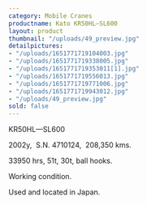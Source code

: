 ```yaml
---
category: Mobile Cranes
productname: Kato KR50HL—SL600
layout: product
thumbnail: "/uploads/49_preview.jpg"
detailpictures:
- "/uploads/1651771719104003.jpg"
- "/uploads/1651771719338005.jpg"
- "/uploads/1651771719353011[1].jpg"
- "/uploads/1651771719556013.jpg"
- "/uploads/1651771719771006.jpg"
- "/uploads/1651771719943012.jpg"
- "/uploads/49_preview.jpg"
sold: false
---
```


KR50HL—SL600

2002y,  S.N. 4710124,  208,350 kms.

33950 hrs, 51t, 30t, ball hooks.

Working condition.

Used and located in Japan.



